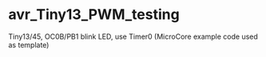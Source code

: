 # avr_Tiny13_PWM_testing
Tiny13/45, OC0B/PB1 blink LED, use Timer0 (MicroCore example code used as template)
